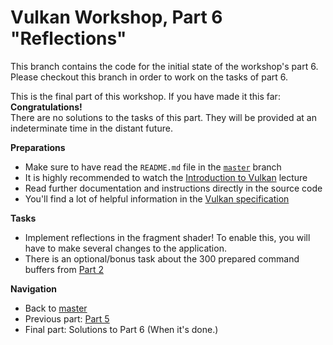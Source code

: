 # Vulkan Workshop, Part 6 "Reflections"

This branch contains the code for the initial state of the workshop's part 6.     
Please checkout this branch in order to work on the tasks of part 6.    

This is the final part of this workshop. If you have made it this far: **Congratulations!**    
There are no solutions to the tasks of this part. They will be provided at an indeterminate time in the distant future.

**Preparations** 
* Make sure to have read the `README.md` file in the [`master`](https://github.com/cg-tuwien/VulkanWorkshop) branch
* It is highly recommended to watch the [Introduction to Vulkan](https://youtu.be/ZWV6zvKe9Hc) lecture 
* Read further documentation and instructions directly in the source code
* You'll find a lot of helpful information in the [Vulkan specification](https://www.khronos.org/registry/vulkan/specs/1.2-extensions/html/vkspec.html)

**Tasks**
* Implement reflections in the fragment shader! To enable this, you will have to make several changes to the application.
* There is an optional/bonus task about the 300 prepared command buffers from [Part 2](https://github.com/cg-tuwien/VulkanWorkshop/tree/part2)

**Navigation**
* Back to [master](https://github.com/cg-tuwien/VulkanWorkshop)
* Previous part: [Part 5](https://github.com/cg-tuwien/VulkanWorkshop/tree/part5)
* Final part: Solutions to Part 6 (When it's done.)
